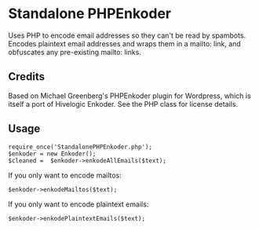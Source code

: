 # Standalone PHPEnkoder

Uses PHP to encode email addresses so they can't be read by
spambots. Encodes plaintext email addresses and wraps them in a
mailto: link, and obfuscates any pre-existing mailto: links.

## Credits

Based on Michael Greenberg's PHPEnkoder plugin for Wordpress, 
which is itself a port of Hivelogic Enkoder. See the PHP
class for license details.

## Usage

    require_once('StandalonePHPEnkoder.php');
    $enkoder = new Enkoder();
    $cleaned =  $enkoder->enkodeAllEmails($text);

If you only want to encode mailtos:

    $enkoder->enkodeMailtos($text);

If you only want to encode plaintext emails:

    $enkoder->enkodePlaintextEmails($text);